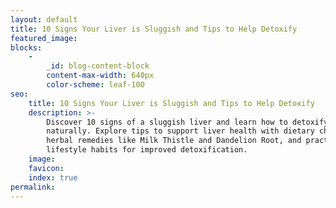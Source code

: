 ```yaml
---
layout: default
title: 10 Signs Your Liver is Sluggish and Tips to Help Detoxify
featured_image:
blocks:
    -
        _id: blog-content-block
        content-max-width: 640px
        color-scheme: leaf-100
seo:
    title: 10 Signs Your Liver is Sluggish and Tips to Help Detoxify
    description: >-
        Discover 10 signs of a sluggish liver and learn how to detoxify
        naturally. Explore tips to support liver health with dietary changes,
        herbal remedies like Milk Thistle and Dandelion Root, and practical
        lifestyle habits for improved detoxification.
    image:
    favicon:
    index: true
permalink:
---
```

